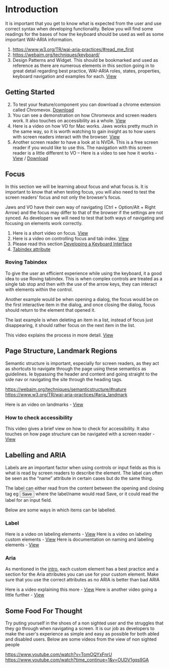 # Introduction
It is important that you get to know what is expected from the user and use correct syntax when developing functionality. 
Below you will find some readings for the bases of how the keyboard should be used as well as some important WAI-ARIA information. 

1.	https://www.w3.org/TR/wai-aria-practices/#read_me_first
2.	https://webaim.org/techniques/keyboard/
3.	Design Patterns and Widget. This should be bookmarked and used as reference as there are numerous elements in this section going in to great detail regarding best practice, WAI-ARIA roles, states, properties, keyboard navigation and examples for each. [View](https://www.w3.org/TR/wai-aria-practices/#aria_ex)


## Getting Started
2.	To test your feature/component you can download a chrome extension called Chromevox. [Download](https://chrome.google.com/webstore/detail/chromevox-classic-extensi/kgejglhpjiefppelpmljglcjbhoiplfn?hl=en-GB#:~:text=The%20ChromeVox%20screen%20reader%20is,like%20HTML5%2C%20CSS%20and%20Javascript.&text=ChromeVox%20is%20just%20one%20of%20the%20Google%20Accessibility%20extensions.)
3.	You can see a demonstration on how Chromevox and screen readers work. It also touches on accessibility as a whole. [View](https://www.youtube.com/watch?v=x18vEEfpK3g)
4.	Here is a video on how VO for Mac works. Jaws works pretty much in the same way, so it is worth watching to gain insight as to how users with screen readers interact with the browser. [View](https://www.youtube.com/watch?v=5R-6WvAihms&list=PLNYkxOF6rcICWx0C9LVWWVqvHlYJyqw7g&index=7)
5.	Another screen reader to have a look at is NVDA. This is a free screen reader if you would like to use this. The navigation with this screen reader is a little different to VO – Here is a video to see how it works - [View](https://www.youtube.com/watch?v=Jao3s_CwdRU&list=PLNYkxOF6rcICWx0C9LVWWVqvHlYJyqw7g&index=9) / [Download](https://www.nvaccess.org/download/)

## Focus
In this section we will be learning about focus and what focus is. It is important to know that when testing focus, you will also need to test the screen readers’ focus and not only the browser’s focus.

Jaws and VO have their own way of navigating (Ctrl + Option/Alt + Right Arrow) and the focus may differ to that of the browser if the settings are not synced. As developers we will need to test that both ways of navigating and focusing on elements work correctly.

1.	Here is a short video on focus. [View](https://www.youtube.com/watch?v=EFv9ubbZLKw&list=PLNYkxOF6rcICWx0C9LVWWVqvHlYJyqw7g&index=3)
2.	Here is a video on controlling focus and tab index. [View](https://www.youtube.com/watch?v=Pe0Ce1WtnUM&list=PLNYkxOF6rcICWx0C9LVWWVqvHlYJyqw7g&index=4)
3.	Please read this section [Developing a Keyboard Interface](https://www.w3.org/TR/wai-aria-practices/#keyboard)
4.	[Tabindex attribute](https://webaim.org/techniques/keyboard/tabindex)

### Roving Tabindex
To give the user an efficient experience while using the keyboard, it a good idea to use Roving tabindex. This is when complex controls are treated as a single tab stop and then with the use of the arrow keys, they can interact with elements within the control. 

Another example would be when opening a dialog, the focus would be on the first interactive item in the dialog, and once closing the dialog, focus should return to the element that opened it.

The last example is when deleting an item in a list, instead of focus just disappearing, it should rather focus on the next item in the list.

This video explains the process in more detail. [View](https://www.youtube.com/watch?v=uCIC2LNt0bk&list=PLNYkxOF6rcICWx0C9LVWWVqvHlYJyqw7g&index=6)

## Page Structure, Landmark Regions
Semantic structure is important, especially for screen readers, as they act as shortcuts to navigate through the page using these semantics as guidelines. Ie bypassing the header and content and going straight to the side nav or navigating the site through the heading tags.

https://webaim.org/techniques/semanticstructure/#nature
https://www.w3.org/TR/wai-aria-practices/#aria_landmark

Here is an video on landmarks - [View](https://www.youtube.com/watch?v=vAAzdi1xuUY&list=PLNYkxOF6rcICWx0C9LVWWVqvHlYJyqw7g&index=18) 

### How to check accessibility
This video gives a brief view on how to check for accessibility. It also touches on how page structure can be navigated with a screen reader - [View](https://www.youtube.com/watch?v=cOmehxAU_4s&list=PLNYkxOF6rcICWx0C9LVWWVqvHlYJyqw7g&index=11)

## Labelling and ARIA
Labels are an important factor when using controls or input fields as this is what is read by screen readers to describe the element. The label can often be seen as the “name” attribute in certain cases but do the same thing. 

The label can either read from the content between the opening and closing tag eg <button>Save</button> where the label/name would read Save, or it could read the label for an input field.

Below are some ways in which items can be labelled.

###	Label

Here is a video on labeling elements - [View](https://www.youtube.com/watch?v=8dCUzOiMRy4&list=PLNYkxOF6rcICWx0C9LVWWVqvHlYJyqw7g&index=12)
Here is a video on labeling custom elements - [View](https://www.youtube.com/watch?v=7a6bLXw2lqQ&list=PLNYkxOF6rcICWx0C9LVWWVqvHlYJyqw7g&index=24)
Here is documentation on naming and labeling elements - [View](https://www.w3.org/TR/wai-aria-practices/#accessible_names)

###	Aria

As mentioned in the [intro](https://www.w3.org/TR/wai-aria-practices/#aria_ex), each custom element has a best practice and a section for the Aria attributes you can use for your custom element. Make sure that you use the correct attributes as no ARIA is better than bad ARIA

Here is a video explaining this more - [View](https://www.youtube.com/watch?v=88tfx3jLV_M&list=PLNYkxOF6rcICWx0C9LVWWVqvHlYJyqw7g&index=14)
Here is another video going a little further - [View](https://www.youtube.com/watch?v=88tfx3jLV_M&list=PLNYkxOF6rcICWx0C9LVWWVqvHlYJyqw7g&index=14)

## Some Food For Thought
Try puting yourself in the shoes of a non sighted user and the struggles that they go through when navigating a screen. It is our job as developers to make the user's experience as simple and easy as possible for both abled and disabled users.
Below are some videos from the view of non sighted people

https://www.youtube.com/watch?v=TomOQYxFnrU
https://www.youtube.com/watch?time_continue=1&v=OUDV1gqs9GA